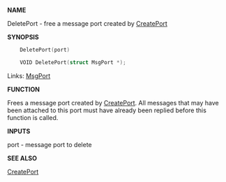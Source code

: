 
**NAME**

DeletePort - free a message port created by [CreatePort](_0148.md)

**SYNOPSIS**

```c
    DeletePort(port)

    VOID DeletePort(struct MsgPort *);

```
Links: [MsgPort](_0099.md) 

**FUNCTION**

Frees a message port created by [CreatePort](_0148.md). All messages that
may have been attached to this port must have already been
replied before this function is called.

**INPUTS**

port - message port to delete

**SEE ALSO**

[CreatePort](_0148.md)
